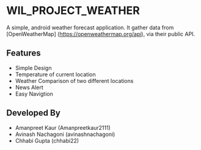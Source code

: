 # WIL_PROJECT_WEATHER

A simple, android weather forecast application. It gather data from [OpenWeatherMap] (https://openweathermap.org/api), via their public API.

## Features

* Simple Design
* Temperature of current location
* Weather Comparison of two different locations
* News Alert
* Easy Navigtion

## Developed By

* Amanpreet Kaur (Amanpreetkaur2111)
* Avinash Nachagoni (avinashnachagoni)
* Chhabi Gupta (chhabi22)
